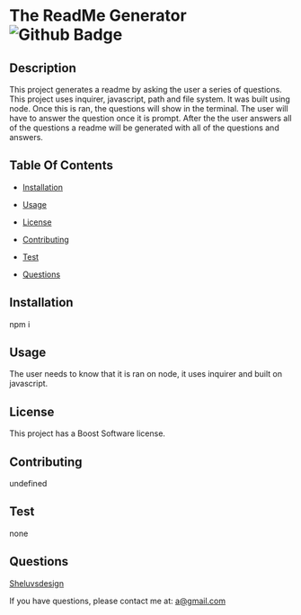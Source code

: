 # The ReadMe Generator ![Github Badge](https://img.shields.io/badge/license-Boost_Software-blueviolet)

  ## Description

  This project generates a readme by asking the user a series of questions.  This project uses inquirer, javascript, path and file system.  It was built using node. Once this is ran, the questions will show in the terminal.  The user will have to answer the question once it is prompt. After the the user answers all of the questions a readme will be generated with all of the questions and answers.

  ## Table Of Contents

  * [Installation](#installation)

  * [Usage](#usage)

  * [License](#license)

  * [Contributing](#contributing)

  * [Test](#test)

  * [Questions](#questions)

  ## Installation

  npm i

  ## Usage

  The user needs to know that it is ran on node, it uses inquirer and built on javascript.

  ## License
  
  This project has a Boost Software license.

  ## Contributing

  undefined

  ## Test

  none

  ## Questions

  [Sheluvsdesign](https://github.com/sheluvsdesign)

If you have questions, please contact me at: a@gmail.com


